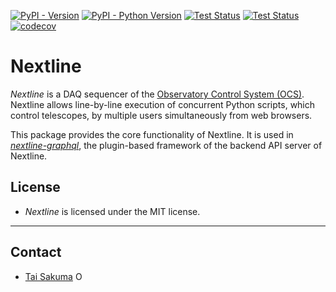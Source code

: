 [![PyPI - Version](https://img.shields.io/pypi/v/nextline.svg)](https://pypi.org/project/nextline)
[![PyPI - Python Version](https://img.shields.io/pypi/pyversions/nextline.svg)](https://pypi.org/project/nextline)
[![Test Status](https://github.com/simonsobs/nextline/actions/workflows/unit-test.yml/badge.svg)](https://github.com/simonsobs/nextline/actions/workflows/unit-test.yml)
[![Test Status](https://github.com/simonsobs/nextline/actions/workflows/type-check.yml/badge.svg)](https://github.com/simonsobs/nextline/actions/workflows/type-check.yml)
[![codecov](https://codecov.io/gh/simonsobs/nextline/branch/main/graph/badge.svg)](https://codecov.io/gh/simonsobs/nextline)

# Nextline

_Nextline_ is a DAQ sequencer of the [Observatory Control System
(OCS)](https://github.com/simonsobs/ocs/). Nextline allows line-by-line
execution of concurrent Python scripts, which control telescopes, by multiple
users simultaneously from web browsers.

This package provides the core functionality of Nextline. It is used in
[_nextline-graphql_](https://github.com/simonsobs/nextline-graphql), the
plugin-based framework of the backend API server of Nextline.

## License

- _Nextline_ is licensed under the MIT license.

---

## Contact

- [Tai Sakuma](https://github.com/TaiSakuma) <span itemscope itemtype="https://schema.org/Person"><a itemprop="sameAs" content="https://orcid.org/0000-0003-3225-9861" href="https://orcid.org/0000-0003-3225-9861" target="orcid.widget" rel="me noopener noreferrer" style="vertical-align:text-top;"><img src="https://orcid.org/sites/default/files/images/orcid_16x16.png" style="width:1em;margin-right:.5em;" alt="ORCID iD icon"></a></span>
